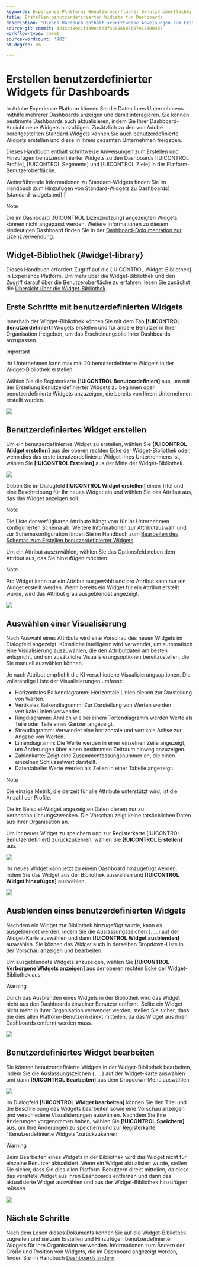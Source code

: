 ```yaml
---
keywords: Experience Platform; Benutzeroberfläche; Benutzeroberfläche; Dashboards; Dashboard; Profile; Segmente; Ziele; Lizenzverwendung; Widgets; Metriken;
title: Erstellen benutzerdefinierter Widgets für Dashboards
description: 'Dieses Handbuch enthält schrittweise Anweisungen zum Erstellen benutzerdefinierter Widgets zur Verwendung in Adobe Experience Platform-Dashboards. '
source-git-commit: 3235c48ec1f449e45b3f4b096585b67e14600407
workflow-type: tm+mt
source-wordcount: '902'
ht-degree: 0%

---
```



# Erstellen benutzerdefinierter Widgets für Dashboards

In Adobe Experience Platform können Sie die Daten Ihres Unternehmens mithilfe mehrerer Dashboards anzeigen und damit interagieren. Sie können bestimmte Dashboards auch aktualisieren, indem Sie Ihrer Dashboard-Ansicht neue Widgets hinzufügen. Zusätzlich zu den von Adobe bereitgestellten Standard-Widgets können Sie auch benutzerdefinierte Widgets erstellen und diese in Ihrem gesamten Unternehmen freigeben.

Dieses Handbuch enthält schrittweise Anweisungen zum Erstellen und Hinzufügen benutzerdefinierter Widgets zu den Dashboards [!UICONTROL Profile], [!UICONTROL Segmente] und [!UICONTROL Ziele] in der Platform-Benutzeroberfläche.

Weiterführende Informationen zu Standard-Widgets finden Sie im Handbuch zum Hinzufügen von Standard-Widgets zu Dashboards](standard-widgets.md).[

>[!NOTE]
>
>Die im Dashboard [!UICONTROL Lizenznutzung] angezeigten Widgets können nicht angepasst werden. Weitere Informationen zu diesem eindeutigen Dashboard finden Sie in der [Dashboard-Dokumentation zur Lizenzverwendung](../guides/license-usage.md).

## Widget-Bibliothek {#widget-library}

Dieses Handbuch erfordert Zugriff auf die [!UICONTROL Widget-Bibliothek] in Experience Platform. Um mehr über die Widget-Bibliothek und den Zugriff darauf über die Benutzeroberfläche zu erfahren, lesen Sie zunächst die [Übersicht über die Widget-Bibliothek](widget-library.md).

## Erste Schritte mit benutzerdefinierten Widgets

Innerhalb der Widget-Bibliothek können Sie mit dem Tab **[!UICONTROL Benutzerdefiniert]** Widgets erstellen und für andere Benutzer in Ihrer Organisation freigeben, um das Erscheinungsbild Ihrer Dashboards anzupassen.

>[!IMPORTANT]
>
>Ihr Unternehmen kann maximal 20 benutzerdefinierte Widgets in der Widget-Bibliothek erstellen.

Wählen Sie die Registerkarte **[!UICONTROL Benutzerdefiniert]** aus, um mit der Erstellung benutzerdefinierter Widgets zu beginnen oder benutzerdefinierte Widgets anzuzeigen, die bereits von Ihrem Unternehmen erstellt wurden.

![](../images/customization/custom-widgets.png)

## Benutzerdefiniertes Widget erstellen

Um ein benutzerdefiniertes Widget zu erstellen, wählen Sie **[!UICONTROL Widget erstellen]** aus der oberen rechten Ecke der Widget-Bibliothek oder, wenn dies das erste benutzerdefinierte Widget Ihres Unternehmens ist, wählen Sie **[!UICONTROL Erstellen]** aus der Mitte der Widget-Bibliothek.

![](../images/customization/create-widget.png)

Geben Sie im Dialogfeld **[!UICONTROL Widget erstellen]** einen Titel und eine Beschreibung für Ihr neues Widget ein und wählen Sie das Attribut aus, das das Widget anzeigen soll.

>[!NOTE]
>
>Die Liste der verfügbaren Attribute hängt vom für Ihr Unternehmen konfigurierten Schema ab. Weitere Informationen zur Attributauswahl und zur Schemakonfiguration finden Sie im Handbuch zum [Bearbeiten des Schemas zum Erstellen benutzerdefinierter Widgets](edit-schema.md).

Um ein Attribut auszuwählen, wählen Sie das Optionsfeld neben dem Attribut aus, das Sie hinzufügen möchten.

>[!NOTE]
>
>Pro Widget kann nur ein Attribut ausgewählt und pro Attribut kann nur ein Widget erstellt werden. Wenn bereits ein Widget für ein Attribut erstellt wurde, wird das Attribut grau ausgeblendet angezeigt.

![](../images/customization/create-widget-dialog.png)

## Auswählen einer Visualisierung

Nach Auswahl eines Attributs wird eine Vorschau des neuen Widgets im Dialogfeld angezeigt. Künstliche Intelligenz wird verwendet, um automatisch eine Visualisierung auszuwählen, die den Attributdaten am besten entspricht, und um zusätzliche Visualisierungsoptionen bereitzustellen, die Sie manuell auswählen können.

Je nach Attribut empfiehlt die KI verschiedene Visualisierungsoptionen. Die vollständige Liste der Visualisierungen umfasst:

* Horizontales Balkendiagramm: Horizontale Linien dienen zur Darstellung von Werten.
* Vertikales Balkendiagramm: Zur Darstellung von Werten werden vertikale Linien verwendet.
* Ringdiagramm: Ähnlich wie bei einem Tortendiagramm werden Werte als Teile oder Teile eines Ganzen angezeigt.
* Streudiagramm: Verwendet eine horizontale und vertikale Achse zur Angabe von Werten.
* Liniendiagramm: Die Werte werden in einer einzelnen Zeile angezeigt, um Änderungen über einen bestimmten Zeitraum hinweg anzuzeigen.
* Zahlenkarte: Zeigt eine Zusammenfassungsnummer an, die einen einzelnen Schlüsselwert darstellt.
* Datentabelle: Werte werden als Zeilen in einer Tabelle angezeigt.

>[!NOTE]
>
>Die einzige Metrik, die derzeit für alle Attribute unterstützt wird, ist die Anzahl der Profile.
>
>Die im Beispiel-Widget angezeigten Daten dienen nur zu Veranschaulichungszwecken. Die Vorschau zeigt keine tatsächlichen Daten aus Ihrer Organisation an.

Um Ihr neues Widget zu speichern und zur Registerkarte [!UICONTROL Benutzerdefiniert] zurückzukehren, wählen Sie **[!UICONTROL Erstellen]** aus.

![](../images/customization/create-widget-select-attribute.png)

Ihr neues Widget kann jetzt zu einem Dashboard hinzugefügt werden, indem Sie das Widget aus der Bibliothek auswählen und **[!UICONTROL Widget hinzufügen]** auswählen.

![](../images/customization/custom-widgets-new.png)

## Ausblenden eines benutzerdefinierten Widgets

Nachdem ein Widget zur Bibliothek hinzugefügt wurde, kann es ausgeblendet werden, indem Sie die Auslassungszeichen (`...`) auf der Widget-Karte auswählen und dann **[!UICONTROL Widget ausblenden]** auswählen. Sie können das Widget auch in derselben Dropdown-Liste in der Vorschau anzeigen und bearbeiten.

Um ausgeblendete Widgets anzuzeigen, wählen Sie **[!UICONTROL Verborgene Widgets anzeigen]** aus der oberen rechten Ecke der Widget-Bibliothek aus.

>[!WARNING]
>
>Durch das Ausblenden eines Widgets in der Bibliothek wird das Widget nicht aus den Dashboards einzelner Benutzer entfernt. Sollte ein Widget nicht mehr in Ihrer Organisation verwendet werden, stellen Sie sicher, dass Sie dies allen Platform-Benutzern direkt mitteilen, da das Widget aus ihren Dashboards entfernt werden muss.

![](../images/customization/hide-widget.png)

## Benutzerdefiniertes Widget bearbeiten

Sie können benutzerdefinierte Widgets in der Widget-Bibliothek bearbeiten, indem Sie die Auslassungszeichen (`...`) auf der Widget-Karte auswählen und dann **[!UICONTROL Bearbeiten]** aus dem Dropdown-Menü auswählen.

![](../images/customization/custom-widget-edit.png)

Im Dialogfeld **[!UICONTROL Widget bearbeiten]** können Sie den Titel und die Beschreibung des Widgets bearbeiten sowie eine Vorschau anzeigen und verschiedene Visualisierungen auswählen. Nachdem Sie Ihre Änderungen vorgenommen haben, wählen Sie **[!UICONTROL Speichern]** aus, um Ihre Änderungen zu speichern und zur Registerkarte &quot;Benutzerdefinierte Widgets&quot;zurückzukehren.

>[!WARNING]
>
>Beim Bearbeiten eines Widgets in der Bibliothek wird das Widget nicht für einzelne Benutzer aktualisiert. Wenn ein Widget aktualisiert wurde, stellen Sie sicher, dass Sie dies allen Platform-Benutzern direkt mitteilen, da diese das veraltete Widget aus ihren Dashboards entfernen und dann das aktualisierte Widget auswählen und aus der Widget-Bibliothek hinzufügen müssen.

![](../images/customization/edit-widget.png)

## Nächste Schritte

Nach dem Lesen dieses Dokuments können Sie auf die Widget-Bibliothek zugreifen und sie zum Erstellen und Hinzufügen benutzerdefinierter Widgets für Ihre Organisation verwenden. Informationen zum Ändern der Größe und Position von Widgets, die im Dashboard angezeigt werden, finden Sie im Handbuch [Dashboards ändern](modify.md).
